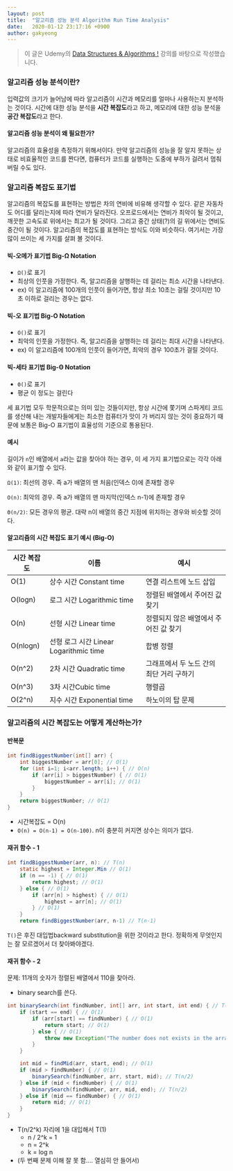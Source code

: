 ```yaml
---
layout: post
title:  "알고리즘 성능 분석 Algorithm Run Time Analysis"
date:   2020-01-12 23:17:16 +0900
author: gakyeong
---
```


> 이 글은 Udemy의 [Data Structures & Algorithms !](https://www.udemy.com/course/learn-data-structure-algorithms-with-java-interview/) 강의를 바탕으로 작성했습니다.

### 알고리즘 성능 분석이란?
입력값의 크기가 늘어남에 따라 알고리즘이 시간과 메모리를 얼마나 사용하는지 분석하는 것이다.
시간에 대한 성능 분석을 **시간 복잡도**라고 하고, 메모리에 대한 성능 분석을 **공간 복잡도**라고 한다.

#### 알고리즘 성능 분석이 왜 필요한가?
알고리즘의 효율성을 측정하기 위해서이다. 만약 알고리즘의 성능을 잘 알지 못하는 상태로 비효율적인 코드를 짠다면, 컴퓨터가 코드를 실행하는 도중에 부하가 걸려서 멈춰 버릴 수도 있다.


### 알고리즘 복잡도 표기법
알고리즘의 복잡도를 표현하는 방법은 차의 연비에 비유해 생각할 수 있다. 같은 자동차도 어디를 달리는지에 따라 연비가 달라진다. 오프로드에서는 연비가 최악이 될 것이고, 깨끗한 고속도로 위에서는 최고가 될 것이다. 그리고 중간 상태(?)의 길 위에서는 연비도 중간이 될 것이다. 알고리즘의 복잡도를 표현하는 방식도 이와 비슷하다. 여기서는 가장 많이 쓰이는 세 가지를 살펴 볼 것이다.

#### 빅-오메가 표기법 Big-Ω Notation
* `Ω()`로 표기
* 최상의 인풋을 가정한다. 즉, 알고리즘을 살행하는 데 걸리는 최소 시간을 나타낸다.
* ex) 이 알고리즘에 100개의 인풋이 들어가면, 항상 최소 10초는 걸릴 것이지만 10초 이하로 걸리는 경우는 없다.

#### 빅-오 표기법 Big-O Notation
* `O()`로 표기
* 최악의 인풋을 가정한다. 즉, 알고리즘을 살행하는 데 걸리는 최대 시간을 나타낸다.
* ex) 이 알고리즘에 100개의 인풋이 들어가면, 최악의 경우 100초가 걸릴 것이다.

#### 빅-세타 표기법 Big-Θ Notation
* `Θ()`로 표기
* 평균 이 정도는 걸린다

세 표기법 모두 학문적으로는 의미 있는 것들이지만, 항상 시간에 쫓기며 스파게티 코드를 생산해 내는 개발자들에게는 최소한 컴퓨터가 맛이 가 버리지 않는 것이 중요하기 때문에 보통은 Big-O 표기법이 효율성의 기준으로 통용된다.

#### 예시
길이가 `n`인 배열에서 `a`라는 값을 찾아야 하는 경우, 이 세 가지 표기법으로는 각각 아래와 같이 표기할 수 있다.

`Ω(1)`: 최선의 경우. 즉 a가 배열의 맨 처음(인덱스 0)에 존재할 경우

`O(n)`: 최악의 경우. 즉 a가 배열의 맨 마지막(인덱스 n-1)에 존재할 경우

`Θ(n/2)`: 모든 경우의 평균. 대략 n이 배열의 중간 지점에 위치하는 경우와 비슷할 것이다.


#### 알고리즘의 시간 복잡도 표기 예시 (Big-O)

시간 복잡도 | 이름 | 예시
--- | --- | ---
O(1) | 상수 시간 Constant time | 연결 리스트에 노드 삽입
O(logn) | 로그 시간 Logarithmic time | 정렬된 배열에서 주어진 값 찾기
O(n) | 선형 시간 Linear time | 정렬되지 않은 배열에서 주어진 값 찾기
O(nlogn) | 선형 로그 시간 Linear Logarithmic time | 합병 정렬
O(n^2) | 2차 시간 Quadratic time | 그래프에서 두 노드 간의 최단 거리 구하기
O(n^3) | 3차 시간Cubic time | 행렬곱
O(2^n) | 지수 시간 Exponential time | 하노이의 탑 문제

### 알고리즘의 시간 복잡도는 어떻게 계산하는가?

#### 반복문

```java
int findBiggestNumber(int[] arr) {
    int biggestNumber = arr[0]; // O(1)
    for (int i=1; i<arr.length; i++) { // O(n)
        if (arr[i] > biggestNumber) { // O(1)
            biggestNumber = arr[i]; // O(1)
        }
    }
    return biggestNumber; // O(1)
}
```
* 시간복잡도 = O(n)
* `O(n) = O(n-1) = O(n-100)`. n이 충분히 커지면 상수는 의미가 없다.


#### 재귀 함수 - 1

```java
int findBiggestNumber(arr, n): // T(n)
    static highest = Integer.Min // O(1)
    if (n == -1) { // O(1)
        return highest; // O(1)
    } else { // O(1)
        if (arr[n] > highest) { // O(1)
            highest = arr[n]; // O(1)
        } // O(1)
    }
    return findBiggestNumber(arr, n-1) // T(n-1)
```
`T()`은 후진 대입법backward substitution을 위한 것이라고 한다. 정확하게 무엇인지는 잘 모르겠어서 더 찾아봐야겠다.

#### 재귀 함수 - 2

문제: 11개의 숫자가 정렬된 배열에서 110을 찾아라.
* binary search를 쓴다.

```java
int binarySearch(int findNumber, int[] arr, int start, int end) { // T(n)
    if (start == end) { // O(1)
        if (arr[start] == findNumber) { // O(1)
            return start; // O(1)
        } else { // O(1)
            throw new Exception("The number does not exists in the array"); // O(1)
        }
    }

    int mid = findMid(arr, start, end); // O(1)
    if (mid > findNumber) { // O(1)
        binarySearch(findNumber, arr, start, mid); // T(n/2)
    } else if (mid < findNumber) { // O(1)
        binarySearch(findNumber, arr, mid, end); // T(n/2)
    } else if (mid == findNumber) { // O(1)
        return mid; // O(1)
    }
}
```

* T(n/2^k) 자리에 1을 대입해서 T(1)
    * n / 2^k = 1
    * n = 2^k
    * k = log n
* (두 번째 문제 이해 잘 못 함.... 열심히 안 들어서)

